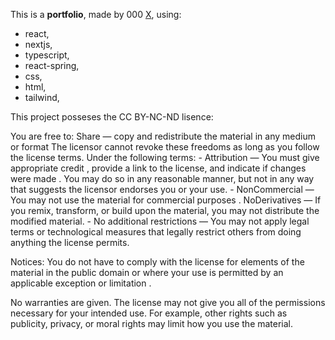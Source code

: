 This is a **portfolio**, made by 000 [X](https://twitter.com/Nori002sa), using:
- react,
- nextjs, 
- typescript,
- react-spring,
- css,
- html,
- tailwind,

This project posseses the CC BY-NC-ND lisence:

You are free to:
    Share — copy and redistribute the material in any medium or format
    The licensor cannot revoke these freedoms as long as you follow the license terms.
    Under the following terms:
    - Attribution — You must give appropriate credit , provide a link to the license, and indicate if changes were made . You may do so in any reasonable manner, but not in any way that suggests the licensor endorses you or your use.
    - NonCommercial — You may not use the material for commercial purposes .
    NoDerivatives — If you remix, transform, or build upon the material, you may not distribute the modified material.
    - No additional restrictions — You may not apply legal terms or technological measures that legally restrict others from doing anything the license permits.

Notices:
    You do not have to comply with the license for elements of the material in the public domain or where your use is permitted by an applicable exception or limitation .

No warranties are given. The license may not give you all of the permissions necessary for your intended use. For example, other rights such as publicity, privacy, or moral rights may limit how you use the material.
